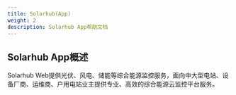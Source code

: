```yaml
---
title: Solarhub(App)
weight: 2
description: Solarhub App帮助文档
---
```


## Solarhub App概述

Solarhub Web提供光伏、风电、储能等综合能源监控服务，面向中大型电站、设备厂商、运维商、户用电站业主提供专业、高效的综合能源云监控平台服务。

